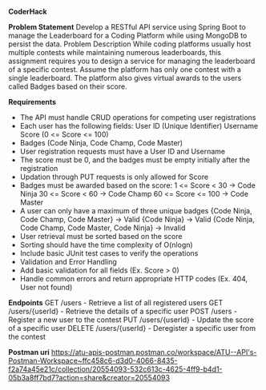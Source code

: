 **CoderHack**

**Problem Statement**
    Develop a RESTful API service using Spring Boot to manage the Leaderboard for a Coding Platform while using MongoDB to persist the data.
    Problem Description
    While coding platforms usually host multiple contests while maintaining numerous leaderboards, this assignment requires you to design a service for managing the leaderboard of a specific contest. Assume the platform has only one contest with a single leaderboard. The platform also gives virtual awards to the users called Badges based on their score.

**Requirements**
   - The API must handle CRUD operations for competing user registrations
   - Each user has the following fields:
         User ID (Unique Identifier)
         Username
         Score (0 <= Score <= 100)
   - Badges (Code Ninja, Code Champ, Code Master)
   - User registration requests must have a User ID and Username
   - The score must be 0, and the badges must be empty initially after the registration
   - Updation through PUT requests is only allowed for Score
   - Badges must be awarded based on the score:
        1 <= Score < 30 -> Code Ninja
        30 <= Score < 60 -> Code Champ
        60 <= Score <= 100 -> Code Master
   - A user can only have a maximum of three unique badges
        {Code Ninja, Code Champ, Code Master} -> Valid
        {Code Ninja} -> Valid
        {Code Ninja, Code Champ, Code Master, Code Ninja} -> Invalid
   - User retrieval must be sorted based on the score
   - Sorting should have the time complexity of O(nlogn)
   - Include basic JUnit test cases to verify the operations
   - Validation and Error Handling
   - Add basic validation for all fields (Ex. Score > 0)
   - Handle common errors and return appropriate HTTP codes (Ex. 404, User not found)

**Endpoints**
GET /users - Retrieve a list of all registered users
GET /users/{userId} - Retrieve the details of a specific user
POST /users - Register a new user to the contest
PUT /users/{userId} - Update the score of a specific user
DELETE /users/{userId} - Deregister a specific user from the contest



**Postman uri**
https://atu-apis-postman.postman.co/workspace/ATU--API's-Postman-Workspace~ffc458c6-d3d0-4066-8435-f2a74a45e21c/collection/20554093-532c613c-4625-4ff9-b4d1-05b3a8ff7bd7?action=share&creator=20554093
